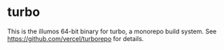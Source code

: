 # turbo

This is the illumos 64-bit binary for turbo, a monorepo build system. See https://github.com/vercel/turborepo for details.
